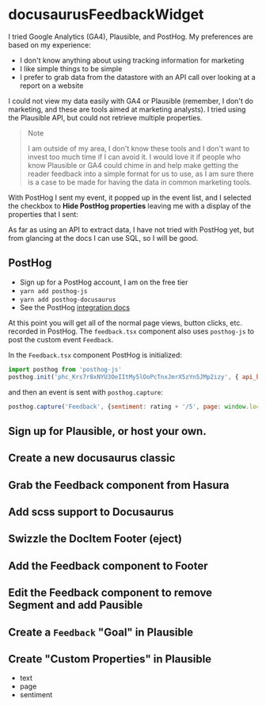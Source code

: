 # docusaurusFeedbackWidget

I tried Google Analytics (GA4), Plausible, and PostHog. My preferences are
based on my experience:

- I don't know anything about using tracking information for marketing
- I like simple things to be simple
- I prefer to grab data from the datastore with an API call over looking at a report on a website

I could not view my data easily with GA4 or Plausible (remember, I don't do marketing, and these are tools
aimed at marketing analysts).  I tried using the Plausible API, but could not retrieve multiple properties.

> Note
>
> I am outside of my area, I don't know these tools and I don't want to invest too much time if I can avoid it. I would love it if people who know Plausible or GA4 could chime in and help make getting the reader feedback into a simple format for us to use, as I am sure there is a case to be made for having the data in common marketing tools.

With PostHog I sent my event, it popped up in the event list, and I selected the checkbox to **Hide PostHog properties** leaving me with a display of the properties that I sent:

As far as using an API to extract data, I have not tried with PostHog yet, but from glancing at the docs I can use SQL, so I will be good.

## PostHog

- Sign up for a PostHog account, I am on the free tier
- `yarn add posthog-js`
- `yarn add posthog-docusaurus`
- See the PostHog [integration docs](https://posthog.com/docs/libraries/docusaurus)

At this point you will get all of the normal page views, button clicks, etc. recorded in PostHog. The `feedback.tsx` component also uses `posthog-js` to post the custom event `Feedback`.

In the `Feedback.tsx` component PostHog is initialized:

```js
import posthog from 'posthog-js'
posthog.init('phc_Krs7r8xNYU3OeIItMy5lOoPcTnxJmrX5zYn5JMp2izy', { api_host: 'https://app.posthog.com' })
```

and then an event is sent with `posthog.capture`:

```js
posthog.capture('Feedback', {sentiment: rating + '/5', page: window.location.pathname, text: notes});
```

## Sign up for Plausible, or host your own.

## Create a new docusaurus classic

## Grab the Feedback component from Hasura

## Add scss support to Docusaurus

## Swizzle the DocItem Footer (eject)

## Add the Feedback component to Footer

## Edit the Feedback component to remove Segment and add Pausible

## Create a `Feedback` "Goal" in Plausible

## Create "Custom Properties" in Plausible

- text
- page
- sentiment

